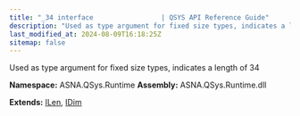 ```yaml
---
title: "_34 interface                 | QSYS API Reference Guide"
description: "Used as type argument for fixed size types, indicates a length of 34  "
last_modified_at: 2024-08-09T16:18:25Z
sitemap: false
---
```


Used as type argument for fixed size types, indicates a length of 34 

**Namespace:** ASNA.QSys.Runtime
**Assembly:** ASNA.QSys.Runtime.dll

**Extends:** [ILen](/reference/runtime/qsys-runtime/i-len.html), [IDim](/reference/runtime/qsys-runtime/i-dim.html)
<br>
<br>
